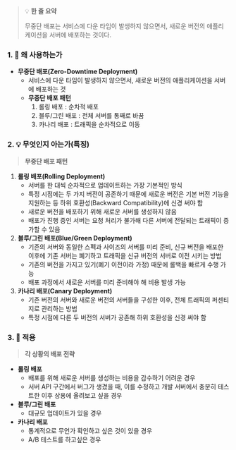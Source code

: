> 💡 **한 줄 요약**
>
> 무중단 배포는 서비스에 다운 타임이 발생하지 않으면서, 새로운 버전의 애플리케이션을 서버에 배포하는 것이다.

### 1. 🤔 왜 사용하는가

- **무중단 배포(Zero-Downtime Deployment)**
  - 서비스에 다운 타임이 발생하지 않으면서, 새로운 버전의 애플리케이션을 서버에 배포하는 것
  - **무중단 배포 패턴**
    1. 롤링 배포 : 순차적 배포
    2. 블루/그린 배포 : 전체 서버를 통째로 바꿈
    3. 카나리 배포 : 트래픽을 순차적으로 이동

### 2. 💡 무엇인지 아는가(특징)

> **무중단 배포 패턴**

1. **롤링 배포(Rolling Deployment)**
   - 서버를 한 대씩 순차적으로 업데이트하는 가장 기본적인 방식
   - 특정 시점에는 두 가지 버전이 공존하기 때문에 새로운 버전은 기본 버전 기능을 지원하는 등 하위 호환성(Backward Compatibility)에 신경 써야 함
   - 새로운 버전을 배포하기 위해 새로운 서버를 생성하지 않음
   - 배포가 진행 중인 서버는 요청 처리가 불가해 다른 서버에 전달되는 트래픽이 증가할 수 있음
2. **블루/그린 배포(Blue/Green Deployment)**
   - 기존의 서버와 동일한 스펙과 사이즈의 서버를 미리 준비, 신규 버전을 배포한 이후에 기존 서버는 폐기하고 트래픽을 신규 버전의 서버로 이전 시키는 방법
   - 기존의 버전을 가지고 있기(폐기 이전이라 가정) 때문에 롤백을 빠르게 수행 가능
   - 배포 과정에서 새로운 서버를 미리 준비해야 해 비용 발생 가능
3. **카나리 배포(Canary Deployment)**
   - 기존 버전의 서버와 새로운 버전의 서버들을 구성한 이후, 전체 트래픽의 퍼센티지로 관리하는 방법
   - 특정 시점에 다른 두 버전의 서버가 공존해 하위 호환성을 신경 써야 함

### 3. 💪 적용

> **각 상황의 배포 전략**

- **롤링 배포**
  - 배포를 위해 새로운 서버를 생성하는 비용을 감수하기 어려운 경우
  - 서버 API 구간에서 버그가 생겼을 때, 이를 수정하고 개발 서버에서 충분히 테스트한 이후 상용에 올려보고 싶을 경우
- **블루/그린 배포**
  - 대규모 업데이트가 있을 경우
- **카나리 배포**
  - 통계적으로 무언가 확인하고 싶은 것이 있을 경우
  - A/B 테스트를 하고싶은 경우
